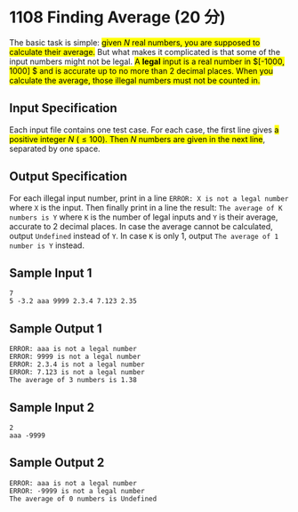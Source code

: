 # 1108 Finding Average (20 分)

The basic task is simple: <mark>given $N$ real numbers, you are supposed to calculate their average.</mark> But what makes it complicated is that some of the input numbers might not be legal. <mark>A **legal** input is a real number in $[-1000, 1000] $ and is accurate up to no more than 2 decimal places. When you calculate the average, those illegal numbers must not be counted in.</mark>

## Input Specification

Each input file contains one test case. For each case, the first line gives <mark>a positive integer $N$ ($\le 100$). Then $N$ numbers are given in the next line</mark>, separated by one space.

## Output Specification

For each illegal input number, print in a line `ERROR: X is not a legal number` where `X` is the input. Then finally print in a line the result: `The average of K numbers is Y` where `K` is the number of legal inputs and `Y` is their average, accurate to 2 decimal places. In case the average cannot be calculated, output `Undefined` instead of `Y`. In case `K` is only 1, output `The average of 1 number is Y` instead.

## Sample Input 1

    7
    5 -3.2 aaa 9999 2.3.4 7.123 2.35

## Sample Output 1

    ERROR: aaa is not a legal number
    ERROR: 9999 is not a legal number
    ERROR: 2.3.4 is not a legal number
    ERROR: 7.123 is not a legal number
    The average of 3 numbers is 1.38

## Sample Input 2

    2
    aaa -9999

## Sample Output 2

    ERROR: aaa is not a legal number
    ERROR: -9999 is not a legal number
    The average of 0 numbers is Undefined
